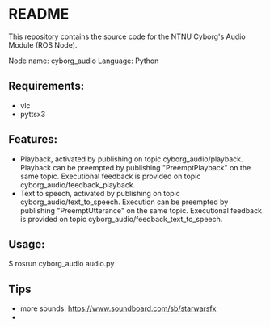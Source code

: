 # README
This repository contains the source code for the NTNU Cyborg's Audio Module (ROS Node).

Node name: cyborg_audio
Language: Python

## Requirements:
* vlc
* pyttsx3

## Features:
* Playback, activated by publishing on topic cyborg_audio/playback. Playback can be preempted by publishing "PreemptPlayback" on the same topic. Executional feedback is provided on topic cyborg_audio/feedback_playback.
* Text to speech, activated by publishing on topic cyborg_audio/text_to_speech. Execution can be preempted by publishing "PreemptUtterance" on the same topic. Executional feedback is provided on topic cyborg_audio/feedback_text_to_speech.

## Usage:
$ rosrun cyborg_audio audio.py



## Tips
* more sounds: https://www.soundboard.com/sb/starwarsfx
* 